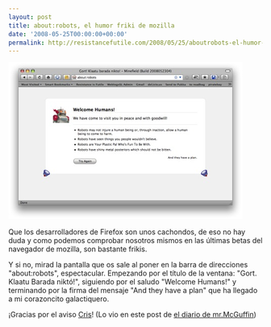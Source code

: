 ```yaml
---
layout: post
title: about:robots, el humor friki de mozilla
date: '2008-05-25T00:00:00+00:00'
permalink: http://resistancefutile.com/2008/05/25/aboutrobots-el-humor-friki-de-mozilla/
---
```

<img src="/assets/zz68162b35.jpg" alt="" title="zz68162b35" width="464" height="312" class="alignnone size-full wp-image-1110" />

Que los desarrolladores de Firefox son unos cachondos, de eso no hay duda y como podemos comprobar nosotros mismos en las últimas betas del navegador de mozilla, son bastante frikis.

Y si no, mirad la pantalla que os sale al poner en la barra de direcciones "about:robots", espectacular. Empezando por el título de la ventana: "Gort. Klaatu Barada niktó!", siguiendo por el saludo "Welcome Humans!" y terminando por la firma del mensaje "And they have a plan" que ha llegado a mi corazoncito galactiquero. 

¡Gracias por el aviso <a href="http://childreatyourfeet.com">Cris</a>! (Lo vio en este post de <a href="http://mrmacguffin.blogspot.com/2008/05/hay-muchas-copias.html">el diario de mr.McGuffin</a>)
